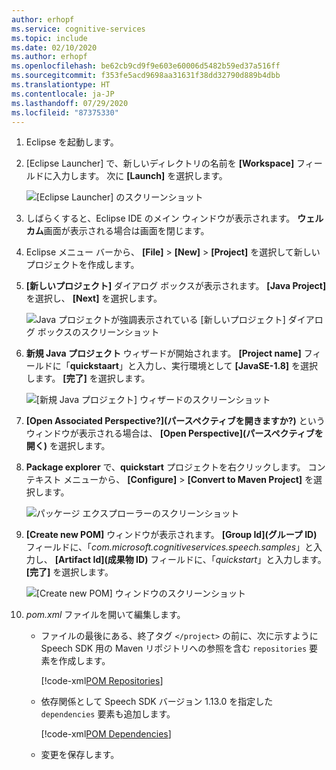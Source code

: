 ```yaml
---
author: erhopf
ms.service: cognitive-services
ms.topic: include
ms.date: 02/10/2020
ms.author: erhopf
ms.openlocfilehash: be62cb9cd9f9e603e60006d5482b59ed37a516ff
ms.sourcegitcommit: f353fe5acd9698aa31631f38dd32790d889b4dbb
ms.translationtype: HT
ms.contentlocale: ja-JP
ms.lasthandoff: 07/29/2020
ms.locfileid: "87375330"
---
```

1. Eclipse を起動します。

1. [Eclipse Launcher] で、新しいディレクトリの名前を **[Workspace]** フィールドに入力します。 次に **[Launch]** を選択します。

   ![[Eclipse Launcher] のスクリーンショット](../articles/cognitive-services/Speech-Service/media/sdk/qs-java-jre-01-create-new-eclipse-workspace.png)

1. しばらくすると、Eclipse IDE のメイン ウィンドウが表示されます。 **ウェルカム**画面が表示される場合は画面を閉じます。

1. Eclipse メニュー バーから、 **[File]**  >  **[New]**  >  **[Project]** を選択して新しいプロジェクトを作成します。

1. **[新しいプロジェクト]** ダイアログ ボックスが表示されます。 **[Java Project]** を選択し、 **[Next]** を選択します。

   ![Java プロジェクトが強調表示されている [新しいプロジェクト] ダイアログ ボックスのスクリーンショット](../articles/cognitive-services/Speech-Service/media/sdk/qs-java-jre-02-select-wizard.png)

1. **新規 Java プロジェクト** ウィザードが開始されます。 **[Project name]** フィールドに「**quickstaart**」と入力し、実行環境として **[JavaSE-1.8]** を選択します。 **[完了]** を選択します。

   ![[新規 Java プロジェクト] ウィザードのスクリーンショット](../articles/cognitive-services/Speech-Service/media/sdk/qs-java-jre-03-create-java-project.png)

1. **[Open Associated Perspective?]\(パースペクティブを開きますか?)** というウィンドウが表示される場合は、 **[Open Perspective]\(パースペクティブを開く)** を選択します。

1. **Package explorer** で、**quickstart** プロジェクトを右クリックします。 コンテキスト メニューから、 **[Configure]**  >  **[Convert to Maven Project]** を選択します。

   ![パッケージ エクスプローラーのスクリーンショット](../articles/cognitive-services/Speech-Service/media/sdk/qs-java-jre-04-convert-to-maven-project.png)

1. **[Create new POM]** ウィンドウが表示されます。 **[Group Id]\(グループ ID\)** フィールドに、「*com.microsoft.cognitiveservices.speech.samples*」と入力し、 **[Artifact Id]\(成果物 ID\)** フィールドに、「*quickstart*」と入力します。 **[完了]** を選択します。

   ![[Create new POM] ウィンドウのスクリーンショット](../articles/cognitive-services/Speech-Service/media/sdk/qs-java-jre-05-configure-maven-pom.png)

1. *pom.xml* ファイルを開いて編集します。

   * ファイルの最後にある、終了タグ `</project>` の前に、次に示すように Speech SDK 用の Maven リポジトリへの参照を含む `repositories` 要素を作成します。

     [!code-xml[POM Repositories](~/samples-cognitive-services-speech-sdk/quickstart/java/jre/from-microphone/pom.xml#repositories)]

   * 依存関係として Speech SDK バージョン 1.13.0 を指定した `dependencies` 要素も追加します。

     [!code-xml[POM Dependencies](~/samples-cognitive-services-speech-sdk/quickstart/java/jre/from-microphone/pom.xml#dependencies)]

   * 変更を保存します。
